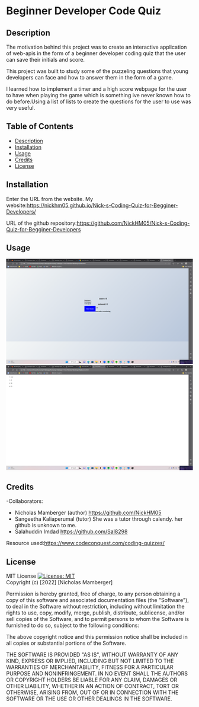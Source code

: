 # Beginner Developer Code Quiz

## Description
The motivation behind this project was to create an interactive application of web-apis in the form of a beginner developer coding quiz that the user can save their initials and score.

This project was built to study some of the puzzeling questions that young developers can face and how to answer them in the form of a game.

I learned how to implement a timer and a high score webpage for the user to have when playing the game which is something ive never known how to do before.Using a list of lists to create the questions for the user to use was very useful.

## Table of Contents

- [Description](#description)
- [Installation](#installation)
- [Usage](#usage)
- [Credits](#credits)
- [License](#license)

## Installation

Enter the URL from the website. My website:https://nickhm05.github.io/Nick-s-Coding-Quiz-for-Begginer-Developers/

URL of the github repository:https://github.com/NickHM05/Nick-s-Coding-Quiz-for-Begginer-Developers
## Usage
![Screenshot of the page](./screenshots/Screenshot%20(111).png "Screenshot Page")
![Screenshot of the page](./screenshots/Screenshot%20(112).png "Screenshot Page")


## Credits

-Collaborators:
- Nicholas Mamberger (author) https://github.com/NickHM05
- Sangeetha Kaliaperumal (tutor) She was a tutor through calendy. her github is unknown to me.
- Salahuddin Imdad https://github.com/Sal8298

Resource used:https://www.codeconquest.com/coding-quizzes/

## License

MIT License
[![License: MIT](https://img.shields.io/badge/License-MIT-yellow.svg)](https://opensource.org/licenses/MIT)
<br>Copyright (c) [2022] [Nicholas Mamberger]

Permission is hereby granted, free of charge, to any person obtaining a copy
of this software and associated documentation files (the "Software"), to deal
in the Software without restriction, including without limitation the rights
to use, copy, modify, merge, publish, distribute, sublicense, and/or sell
copies of the Software, and to permit persons to whom the Software is
furnished to do so, subject to the following conditions:

The above copyright notice and this permission notice shall be included in all
copies or substantial portions of the Software.

THE SOFTWARE IS PROVIDED "AS IS", WITHOUT WARRANTY OF ANY KIND, EXPRESS OR
IMPLIED, INCLUDING BUT NOT LIMITED TO THE WARRANTIES OF MERCHANTABILITY,
FITNESS FOR A PARTICULAR PURPOSE AND NONINFRINGEMENT. IN NO EVENT SHALL THE
AUTHORS OR COPYRIGHT HOLDERS BE LIABLE FOR ANY CLAIM, DAMAGES OR OTHER
LIABILITY, WHETHER IN AN ACTION OF CONTRACT, TORT OR OTHERWISE, ARISING FROM,
OUT OF OR IN CONNECTION WITH THE SOFTWARE OR THE USE OR OTHER DEALINGS IN THE
SOFTWARE.